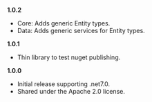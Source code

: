 
**1.0.2**
* Core: Adds generic Entity types.
* Data: Adds generic services for Entity types.

**1.0.1**
* Thin library to test nuget publishing.

**1.0.0**
* Initial release supporting .net7.0.
* Shared under the Apache 2.0 license.
